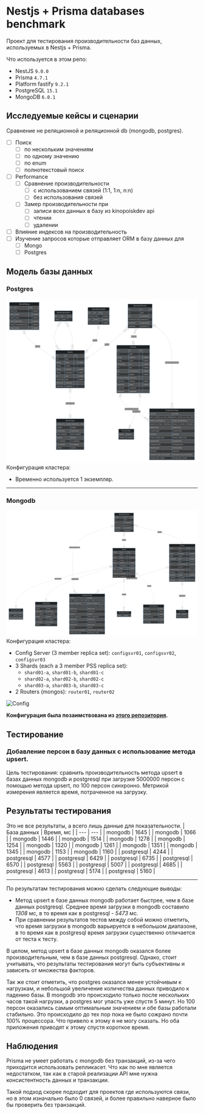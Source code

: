 # Nestjs + Prisma databases benchmark
Проект для тестирования производительности баз данных, используемых в Nestjs + Prisma.

Что используется в этом репо:
* NestJS `9.0.0`
* Prisma `4.7.1`
* Platform fastify  `9.2.1`
* PostgreSQL `15.1`
* MongoDB `6.0.1`
## Исследуемые кейсы и сценарии
Сравнение не реляционной и реляционной db (mongodb, postgres).
- [ ] Поиск
  - [ ] по нескольким значениям
  - [ ] по одному значению
  - [ ] по enum
  - [ ] полнотекстовый поиск
- [ ] Performance
  - [ ] Сравнение производительности
    - [ ] с использованием связей (1:1, 1:n, n:n)
    - [ ] без использования связей
  - [ ] Замер производительности при
    - [ ] записи всех данных в базу из kinopoiskdev api
    - [ ] чтении
    - [ ] удалении
- [ ] Влияние индексов на производительность
- [ ] Изучение запросов которые отправляет ORM в базу данных для
  - [ ] Mongo
  - [ ] Postgres

## Модель базы данных
### Postgres
![Postgres](./docs/images/pg-erd.svg)
Конфигурация кластера:
* Временно используется 1 экземпляр. 

___
### Mongodb
![Mongodb](./docs/images/mongo-erd.svg)
Конфигурация кластера:  
* Config Server (3 member replica set): `configsvr01`, `configsvr02`, `configsvr03`
* 3 Shards (each a 3 member PSS replica set):
  * `shard01-a`, `shard01-b`, `shard01-c` 
  * `shard02-a`, `shard02-b`, `shard02-c` 
  * `shard03-a`, `shard03-b`, `shard03-c`
* 2 Routers (mongos): `router01`, `router02`

![Config](https://raw.githubusercontent.com/minhhungit/mongodb-cluster-docker-compose/master/images/sharding-and-replica-sets.png)

**Конфигурация была позаимствована из [этого репозитория](https://github.com/minhhungit/mongodb-cluster-docker-compose).**


## Тестирование
### Добавление персон в базу данных c использование метода upsert.
Цель тестирования: сравнить производительность метода upsert в базах данных mongodb и postgresql при загрузке 5000000 персон с помощью метода upsert, по 100 персон синхронно. Метрикой измерения является время, потраченное на загрузку.

## Результаты тестирования
Это не все результаты, а всего лишь данные для показательности.
| База данных | Время, мс |
| --- | --- |
| mongodb | 1645 |
| mongodb | 1066 |
| mongodb | 1446 |
| mongodb | 1514 |
| mongodb | 1278 |
| mongodb | 1254 |
| mongodb | 1320 |
| mongodb | 1261 |
| mongodb | 1351 |
| mongodb | 1345 |
| mongodb | 1153 |
| mongodb | 1160 |
| postgresql | 4244 |
| postgresql | 4577 |
| postgresql | 6429 |
| postgresql | 6735 |
| postgresql | 6570 |
| postgresql | 5563 |
| postgresql | 5007 |
| postgresql | 4685 |
| postgresql | 4613 |
| postgresql | 5174 |
| postgresql | 5160 |
- - -

По результатам тестирования можно сделать следующие выводы:

- Метод upsert в базе данных mongodb работает быстрее, чем в базе данных postgresql. Среднее время загрузки в mongodb составило *1308* мс, в то время как в postgresql - *5473* мс.
- При сравнении результатов тестов между собой можно отметить, что время загрузки в mongodb варьируется в небольшом диапазоне, в то время как в postgresql время загрузки существенно отличается от теста к тесту. 

В целом, метод upsert в базе данных mongodb оказался более производительным, чем в базе данных postgresql. Однако, стоит учитывать, что результаты тестирования могут быть субъективны и зависеть от множества факторов.

Так же стоит отметить, что postgres оказался менее устойчивым к нагрузкам, и небольшой увеличение количества данных приводило к падению базы. В mongodb это происходило только после нескольких часов такой нагрузки, а postgres мог упасть уже спустя 5 минут. Но 100 персон оказались самым оптимальным значением и обе базы работали стабильно. Это происходило до тех пор пока не было сожрано почти 100% процессора. Что привело к этому я не могу сказать. Но оба приложения приводят к этому спустя короткое время.

## Наблюдения
Prisma не умеет работать с mongodb без транзакций, из-за чего приходится использовать репликасет. Что как по мне является недостатком, так как в старой реализации API мне нужна консистентность данных и транзакции.  

Такой подход скорее подходит для проектов где используются связи, но в этом изначально было 0 связей, и более правильно наверное было бы проверить без транзакций.
